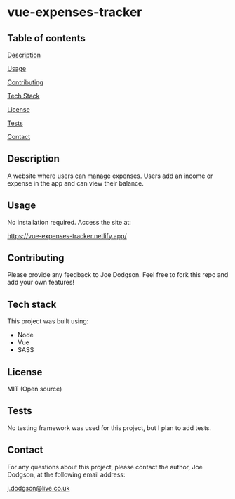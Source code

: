 # vue-expenses-tracker

## Table of contents

[Description](#description)

[Usage](#usage)

[Contributing](#contributing)

[Tech Stack](#tech-stack)

[License](#license)

[Tests](#tests)

[Contact](#contact)


## Description
A website where users can manage expenses. Users add an income or expense in the app and can view their balance.


## Usage
No installation required. Access the site at:

https://vue-expenses-tracker.netlify.app/


## Contributing
Please provide any feedback to Joe Dodgson. Feel free to fork this repo and add your own features!


## Tech stack
This project was built using:
* Node
* Vue
* SASS


## License
MIT (Open source)


## Tests
No testing framework was used for this project, but I plan to add tests.


## Contact
For any questions about this project, please contact the author, Joe Dodgson, at the following email address:

j.dodgson@live.co.uk

